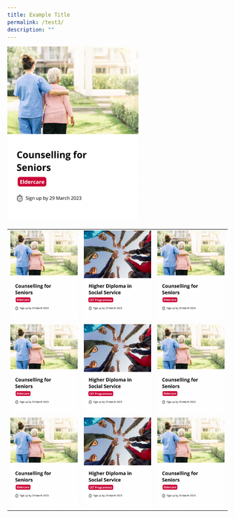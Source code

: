 ```yaml
---
title: Example Title
permalink: /test3/
description: ""
---
```

[![Eldercare](/images/eldercare-img.png)](https://ncss-ssi-staging.netlify.app/training/eldercare/)

|  |  | |
| --- | --- | --- |
| [![Eldercare](/images/eldercare-img.png)](https://ncss-ssi-staging.netlify.app/training/eldercare/) | ![](/images/hdss-img.png)  |  ![](/images/eldercare-img.png) |
| ![](/images/eldercare-img.png) | ![](/images/hdss-img.png)  |  ![](/images/eldercare-img.png)
| ![](/images/eldercare-img.png) | ![](/images/hdss-img.png)  |  ![](/images/eldercare-img.png)